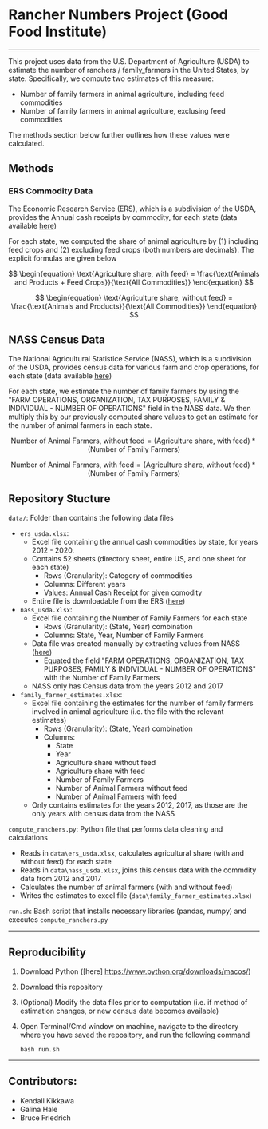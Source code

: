 # Rancher Numbers Project (Good Food Institute)
---

This project uses data from the U.S. Department of Agriculture (USDA) to estimate the number of ranchers / family_farmers in the United States, by state. Specifically, we compute two estimates of this measure:
- Number of family farmers in animal agriculture, including feed commodities
- Number of family farmers in animal agriculture, exclusing feed commodities

The methods section below further outlines how these values were calculated.

## Methods

### ERS Commodity Data

The Economic Research Service (ERS), which is a subdivision of the USDA, provides the Annual cash receipts by commodity, for each state (data available [here](https://data.ers.usda.gov/reports.aspx?ID=17832))

For each state, we computed the share of animal agriculture by (1) including feed crops and (2) excluding feed crops (both numbers are decimals). The explicit formulas are given below


$$
\begin{equation}
\text{Agriculture share, with feed} = \frac{\text{Animals and Products + Feed Crops}}{\text{All Commodities}}
\end{equation}
$$

$$
\begin{equation}
\text{Agriculture share, without feed} = \frac{\text{Animals and Products}}{\text{All Commodities}}
\end{equation}
$$

## NASS Census Data

The National Agricultural Statistice Service (NASS), which is a subdivision of the USDA, provides census data for various farm and crop operations, for each state (data available [here](https://www.nass.usda.gov/Quick_Stats/CDQT/chapter/1/table/1))

For each state, we estimate the number of family farmers by using the "FARM OPERATIONS, ORGANIZATION, TAX PURPOSES, FAMILY & INDIVIDUAL - NUMBER OF OPERATIONS" field in the NASS data. We then multiply this by our previously computed share values to get an estimate for the number of animal farmers in each state.

$$
\begin{equation}
\text{Number of Animal Farmers, without feed} = \text{(Agriculture share, with feed)} * \text{(Number of Family Farmers)}
\end{equation}
$$

$$
\begin{equation}
\text{Number of Animal Farmers, with feed} = \text{(Agriculture share, without feed)} * \text{(Number of Family Farmers)}
\end{equation}
$$

## Repository Stucture

`data/`: Folder than contains the following data files
- `ers_usda.xlsx`: 
    - Excel file containing the annual cash commodities by state, for years 2012 - 2020. 
    - Contains 52 sheets (directory sheet, entire US, and one sheet for each state)
        - Rows (Granularity): Category of commodities
        - Columns: Different years
        - Values: Annual Cash Receipt for given comodity
    - Entire file is downloadable from the ERS ([here](https://data.ers.usda.gov/reports.aspx?ID=17832))
- `nass_usda.xlsx`:
    - Excel file containing the Number of Family Farmers for each state
        - Rows (Granularity): (State, Year) combination
        - Columns: State, Year, Number of Family Farmers
    - Data file was created manually by extracting values from NASS ([here](https://www.nass.usda.gov/Quick_Stats/CDQT/chapter/1/table/1))
        - Equated the field "FARM OPERATIONS, ORGANIZATION, TAX PURPOSES, FAMILY & INDIVIDUAL - NUMBER OF OPERATIONS" with the Number of Family Farmers
    - NASS only has Census data from the years 2012 and 2017
- `family_farmer_estimates.xlsx`:
    - Excel file containing the estimates for the number of family farmers involved in animal agriculture (i.e. the file with the relevant estimates)
        - Rows (Granularity): (State, Year) combination
        - Columns: 
            - State
            - Year
            - Agriculture share without feed
            - Agriculture share with feed
            - Number of Family Farmers
            - Number of Animal Farmers without feed
            - Number of Animal Farmers with feed
    - Only contains estimates for the years 2012, 2017, as those are the only years with census data from the NASS

`compute_ranchers.py`: Python file that performs data cleaning and calculations
- Reads in `data\ers_usda.xlsx`, calculates agricultural share (with and without feed) for each state
- Reads in `data\nass_usda.xlsx`, joins this census data with the commdity data from 2012 and 2017
- Calculates the number of animal farmers (with and without feed)
- Writes the estimates to excel file (`data\family_farmer_estimates.xlsx`)

`run.sh`: Bash script that installs necessary libraries (pandas, numpy) and executes `compute_ranchers.py`

---

## Reproducibility

1. Download Python ([here] https://www.python.org/downloads/macos/)
2. Download this repository
3. (Optional) Modify the data files prior to computation (i.e. if method of estimation changes, or new census data becomes available)
4. Open Terminal/Cmd window on machine, navigate to the directory where you have saved the repository, and run the following command

    ```
    bash run.sh
    ```

---

## Contributors:

- Kendall Kikkawa
- Galina Hale
- Bruce Friedrich